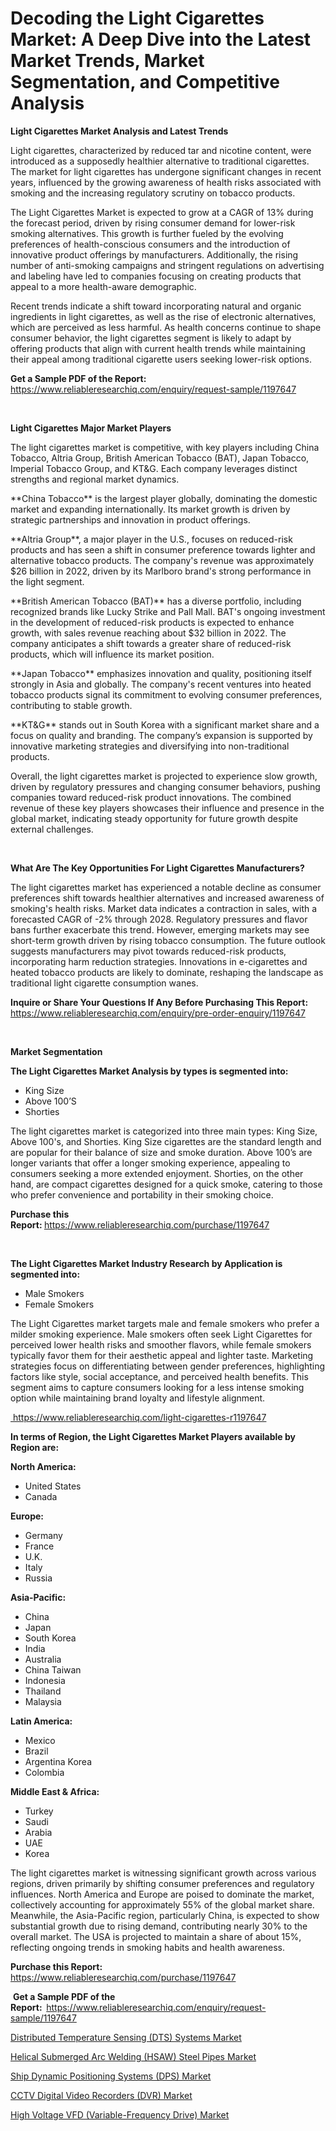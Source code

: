 <p><h1>Decoding the Light Cigarettes Market: A Deep Dive into the Latest Market Trends, Market Segmentation, and Competitive Analysis</h1></p><p><strong>Light Cigarettes Market Analysis and Latest Trends</strong></p>
<p><p>Light cigarettes, characterized by reduced tar and nicotine content, were introduced as a supposedly healthier alternative to traditional cigarettes. The market for light cigarettes has undergone significant changes in recent years, influenced by the growing awareness of health risks associated with smoking and the increasing regulatory scrutiny on tobacco products.</p><p>The Light Cigarettes Market is expected to grow at a CAGR of 13% during the forecast period, driven by rising consumer demand for lower-risk smoking alternatives. This growth is further fueled by the evolving preferences of health-conscious consumers and the introduction of innovative product offerings by manufacturers. Additionally, the rising number of anti-smoking campaigns and stringent regulations on advertising and labeling have led to companies focusing on creating products that appeal to a more health-aware demographic.</p><p>Recent trends indicate a shift toward incorporating natural and organic ingredients in light cigarettes, as well as the rise of electronic alternatives, which are perceived as less harmful. As health concerns continue to shape consumer behavior, the light cigarettes segment is likely to adapt by offering products that align with current health trends while maintaining their appeal among traditional cigarette users seeking lower-risk options.</p></p>
<p><strong>Get a Sample PDF of the Report:&nbsp;</strong> <a href="https://www.reliableresearchiq.com/enquiry/request-sample/1197647?utm_campaign=1141&utm_medium=2&utm_source=Github&utm_content=ia&utm_term=28022025&utm_id=light-cigarettes">https://www.reliableresearchiq.com/enquiry/request-sample/1197647</a></p>
<p>&nbsp;</p>
<p><strong>Light Cigarettes Major Market Players</strong></p>
<p><p>The light cigarettes market is competitive, with key players including China Tobacco, Altria Group, British American Tobacco (BAT), Japan Tobacco, Imperial Tobacco Group, and KT&G. Each company leverages distinct strengths and regional market dynamics.</p><p>**China Tobacco** is the largest player globally, dominating the domestic market and expanding internationally. Its market growth is driven by strategic partnerships and innovation in product offerings.</p><p>**Altria Group**, a major player in the U.S., focuses on reduced-risk products and has seen a shift in consumer preference towards lighter and alternative tobacco products. The company's revenue was approximately $26 billion in 2022, driven by its Marlboro brand's strong performance in the light segment.</p><p>**British American Tobacco (BAT)** has a diverse portfolio, including recognized brands like Lucky Strike and Pall Mall. BAT's ongoing investment in the development of reduced-risk products is expected to enhance growth, with sales revenue reaching about $32 billion in 2022. The company anticipates a shift towards a greater share of reduced-risk products, which will influence its market position.</p><p>**Japan Tobacco** emphasizes innovation and quality, positioning itself strongly in Asia and globally. The company's recent ventures into heated tobacco products signal its commitment to evolving consumer preferences, contributing to stable growth.</p><p>**KT&G** stands out in South Korea with a significant market share and a focus on quality and branding. The company’s expansion is supported by innovative marketing strategies and diversifying into non-traditional products.</p><p>Overall, the light cigarettes market is projected to experience slow growth, driven by regulatory pressures and changing consumer behaviors, pushing companies toward reduced-risk product innovations. The combined revenue of these key players showcases their influence and presence in the global market, indicating steady opportunity for future growth despite external challenges.</p></p>
<p>&nbsp;</p>
<p><strong>What Are The Key Opportunities For Light Cigarettes Manufacturers?</strong></p>
<p><p>The light cigarettes market has experienced a notable decline as consumer preferences shift towards healthier alternatives and increased awareness of smoking's health risks. Market data indicates a contraction in sales, with a forecasted CAGR of -2% through 2028. Regulatory pressures and flavor bans further exacerbate this trend. However, emerging markets may see short-term growth driven by rising tobacco consumption. The future outlook suggests manufacturers may pivot towards reduced-risk products, incorporating harm reduction strategies. Innovations in e-cigarettes and heated tobacco products are likely to dominate, reshaping the landscape as traditional light cigarette consumption wanes.</p></p>
<p><strong>Inquire or Share Your Questions If Any Before Purchasing This Report:</strong> <a href="https://www.reliableresearchiq.com/enquiry/pre-order-enquiry/1197647?utm_campaign=1141&utm_medium=2&utm_source=Github&utm_content=ia&utm_term=28022025&utm_id=light-cigarettes">https://www.reliableresearchiq.com/enquiry/pre-order-enquiry/1197647</a></p>
<p>&nbsp;</p>
<p><strong>Market Segmentation</strong></p>
<p><strong>The Light Cigarettes Market Analysis by types is segmented into:</strong></p>
<p><ul><li>King Size</li><li>Above 100’S</li><li>Shorties</li></ul></p>
<p><p>The light cigarettes market is categorized into three main types: King Size, Above 100's, and Shorties. King Size cigarettes are the standard length and are popular for their balance of size and smoke duration. Above 100’s are longer variants that offer a longer smoking experience, appealing to consumers seeking a more extended enjoyment. Shorties, on the other hand, are compact cigarettes designed for a quick smoke, catering to those who prefer convenience and portability in their smoking choice.</p></p>
<p><strong>Purchase this Report:&nbsp;</strong><a href="https://www.reliableresearchiq.com/purchase/1197647?utm_campaign=1141&utm_medium=2&utm_source=Github&utm_content=ia&utm_term=28022025&utm_id=light-cigarettes">https://www.reliableresearchiq.com/purchase/1197647</a></p>
<p>&nbsp;</p>
<p><strong>The Light Cigarettes Market Industry Research by Application is segmented into:</strong></p>
<p><ul><li>Male Smokers</li><li>Female Smokers</li></ul></p>
<p><p>The Light Cigarettes market targets male and female smokers who prefer a milder smoking experience. Male smokers often seek Light Cigarettes for perceived lower health risks and smoother flavors, while female smokers typically favor them for their aesthetic appeal and lighter taste. Marketing strategies focus on differentiating between gender preferences, highlighting factors like style, social acceptance, and perceived health benefits. This segment aims to capture consumers looking for a less intense smoking option while maintaining brand loyalty and lifestyle alignment.</p></p>
<p><a href="https://www.reliableresearchiq.com/light-cigarettes-r1197647?utm_campaign=1141&utm_medium=2&utm_source=Github&utm_content=ia&utm_term=28022025&utm_id=light-cigarettes">&nbsp;https://www.reliableresearchiq.com/light-cigarettes-r1197647</a></p>
<p><strong>In terms of Region, the Light Cigarettes Market Players available by Region are:</strong></p>
<p>
    <p> <strong> North America: </strong>
        <ul>
            <li>United States</li>
            <li>Canada</li>
        </ul>
        </p> 
    <p> <strong> Europe: </strong>
        <ul>
            <li>Germany</li>
            <li>France</li>
            <li>U.K.</li>
            <li>Italy</li>
            <li>Russia</li>
        </ul>
        </p> 
    <p> <strong> Asia-Pacific: </strong>
        <ul>
            <li>China</li>
            <li>Japan</li>
            <li>South Korea</li>
            <li>India</li>
            <li>Australia</li>
            <li>China Taiwan</li>
            <li>Indonesia</li>
            <li>Thailand</li>
            <li>Malaysia</li>
        </ul>
        </p> 
    <p> <strong> Latin America: </strong>
        <ul>
            <li>Mexico</li>
            <li>Brazil</li>
            <li>Argentina Korea</li>
            <li>Colombia</li>
        </ul>
        </p> 
    <p> <strong> Middle East & Africa: </strong>
        <ul>
            <li>Turkey</li>
            <li>Saudi</li>
            <li>Arabia</li>
            <li>UAE</li>
            <li>Korea</li>
        </ul>
    </p>
    </p>
<p><p>The light cigarettes market is witnessing significant growth across various regions, driven primarily by shifting consumer preferences and regulatory influences. North America and Europe are poised to dominate the market, collectively accounting for approximately 55% of the global market share. Meanwhile, the Asia-Pacific region, particularly China, is expected to show substantial growth due to rising demand, contributing nearly 30% to the overall market. The USA is projected to maintain a share of about 15%, reflecting ongoing trends in smoking habits and health awareness.</p></p>
<p><strong>Purchase this Report: </strong><a href="https://www.reliableresearchiq.com/purchase/1197647?utm_campaign=1141&utm_medium=2&utm_source=Github&utm_content=ia&utm_term=28022025&utm_id=light-cigarettes">https://www.reliableresearchiq.com/purchase/1197647</a></p>
<p>&nbsp;<strong>Get a Sample PDF of the Report:&nbsp;&nbsp;</strong><a href="https://www.reliableresearchiq.com/enquiry/request-sample/1197647?utm_campaign=1141&utm_medium=2&utm_source=Github&utm_content=ia&utm_term=28022025&utm_id=light-cigarettes">https://www.reliableresearchiq.com/enquiry/request-sample/1197647</a></p>
<p><strong></strong></p>
<p><p><a href="https://github.com/vitrilaoire/Market-Research-Report-List-1/blob/main/distributed-temperature-sensing-dts-systems-market.md?utm_campaign=1141&utm_medium=2&utm_source=Github&utm_content=ia&utm_term=28022025&utm_id=light-cigarettes">Distributed Temperature Sensing (DTS) Systems Market</a></p><p><a href="https://github.com/scaseiargas/Market-Research-Report-List-1/blob/main/helical-submerged-arc-welding-hsaw-steel-pipes-market.md?utm_campaign=1141&utm_medium=2&utm_source=Github&utm_content=ia&utm_term=28022025&utm_id=light-cigarettes">Helical Submerged Arc Welding (HSAW) Steel Pipes Market</a></p><p><a href="https://github.com/ngozudapshi/Market-Research-Report-List-1/blob/main/ship-dynamic-positioning-systems-dps-market.md?utm_campaign=1141&utm_medium=2&utm_source=Github&utm_content=ia&utm_term=28022025&utm_id=light-cigarettes">Ship Dynamic Positioning Systems (DPS) Market</a></p><p><a href="https://github.com/ramraomeyie/Market-Research-Report-List-1/blob/main/cctv-digital-video-recorders-dvr-market.md?utm_campaign=1141&utm_medium=2&utm_source=Github&utm_content=ia&utm_term=28022025&utm_id=light-cigarettes">CCTV Digital Video Recorders (DVR) Market</a></p><p><a href="https://github.com/micbotam/Market-Research-Report-List-1/blob/main/high-voltage-vfd-variable-frequency-drive-market.md?utm_campaign=1141&utm_medium=2&utm_source=Github&utm_content=ia&utm_term=28022025&utm_id=light-cigarettes">High Voltage VFD (Variable-Frequency Drive) Market</a></p></p>